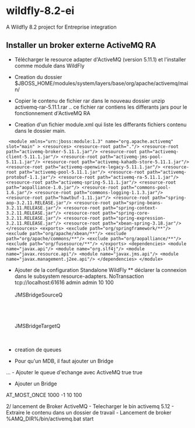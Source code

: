 # wildfly-8.2-ei
A Wildfly 8.2 project for Entreprise integration


## Installer un broker externe ActiveMQ RA

- Télécharger le resource adapter d'ActiveMQ (version 5.11.1) et l'installer comme module dans WildFly
- Creation du dossier $JBOSS_HOME/modules/system/layers/base/org/apache/activemq/main/
- Copier le contenu de fichier rar dans le nouveau dossier
	unzip activemq-rar-5.11.1.rar
.. ce fichier rar contiens les differants jars pour le fonctionnement d'ActiveMQ RA

- Creation d'un fichier module.xml qui liste les differants fichiers contenu dans le dossier main.

` <module xmlns="urn:jboss:module:1.3" name="org.apache.activemq" slot="main" >
     <resources>
        <resource-root path="."/>
        <resource-root path="activemq-broker-5.11.1.jar"/>
        <resource-root path="activemq-client-5.11.1.jar"/>
        <resource-root path="activemq-jms-pool-5.11.1.jar"/>
        <resource-root path="activemq-kahadb-store-5.11.1.jar"/>
        <resource-root path="activemq-openwire-legacy-5.11.1.jar"/>
        <resource-root path="activemq-pool-5.11.1.jar"/>
        <resource-root path="activemq-protobuf-1.1.jar"/>
        <resource-root path="activemq-ra-5.11.1.jar"/>
        <resource-root path="activemq-spring-5.11.1.jar"/>
        <resource-root path="aopalliance-1.0.jar"/>
        <resource-root path="commons-pool-1.6.jar"/>
        <resource-root path="commons-logging-1.1.3.jar"/>
        <resource-root path="hawtbuf-1.11.jar"/>
        <resource-root path="spring-aop-3.2.11.RELEASE.jar"/>
        <resource-root path="spring-beans-3.2.11.RELEASE.jar"/>
        <resource-root path="spring-context-3.2.11.RELEASE.jar"/>
        <resource-root path="spring-core-3.2.11.RELEASE.jar"/>
        <resource-root path="spring-expression-3.2.11.RELEASE.jar"/>
        <resource-root path="xbean-spring-3.18.jar"/>
    </resources>
    <exports>
        <exclude path="org/springframework/**"/>
        <exclude path="org/apache/xbean/**"/>
        <exclude path="org/apache/commons/**"/>
        <exclude path="org/aopalliance/**"/>
        <exclude path="org/fusesource/**"/>
    </exports>
    <dependencies>
        <module name="javax.api"/>
        <module name="org.slf4j"/>
        <module name="javax.resource.api"/>
        <module name="javax.jms.api"/>
        <module name="javax.management.j2ee.api"/>
    </dependencies>
 </module>`
  
* Ajouter de la configuration Standalone WildFly
	** déclarer la connexion dans le subsystem resource-adapters.
	<subsystem xmlns="urn:jboss:domain:resource-adapters:2.0">
		    <resource-adapters>
		        <resource-adapter id="activemq-rar-5.11.1.rar">
		            <module slot="main" id="org.apache.activemq"/>
		            <transaction-support>NoTransaction</transaction-support>
		            <config-property name="ServerUrl">tcp://localhost:61616</config-property>
		            <config-property name="Password">admin</config-property>
		 						<config-property name="UserName">admin</config-property>
		            <connection-definitions>
		                <connection-definition class-name="org.apache.activemq.ra.ActiveMQManagedConnectionFactory" jndi-name="java:/AMQConnectionFactory" enabled="true" use-java-context="true" pool-name="AMQConnectionFactory">
		                <pool>
		                   <min-pool-size>10</min-pool-size>
		                   <max-pool-size>100</max-pool-size>
		                </pool>
		                </connection-definition>
		            </connection-definitions>
		            <admin-objects>
                        <admin-object class-name="org.apache.activemq.command.ActiveMQQueue" jndi-name="queue/JMSBridgeSourceQ" enabled="true" use-java-context="true" pool-name="source_queuet">  
                            <config-property name="PhysicalName">  
                                JMSBridgeSourceQ  
                            </config-property>  
                        </admin-object>  
 		                        <admin-object class-name="org.apache.activemq.command.ActiveMQQueue" jndi-name="queue/JMSBridgeTargetQ" enabled="true" use-java-context="true" pool-name="target_queue">  
		                            <config-property name="PhysicalName">  
		                                JMSBridgeTargetQ  
		                            </config-property>  
		                        </admin-object>   
		            </admin-objects>
		        </resource-adapter>
		    </resource-adapters>
		</subsystem>
		

- creation de queues

- Pour qu'un MDB, il faut ajouter un Bridge
<hornetq-server>
...
- Ajouter le queue d'echange avec ActiveMQ
	<jms-destinations>
		<jms-queue name="JMSBridgeSourceQueue">
		    <entry name=" java:/queue/JMSBridgeSourceQ "/>
		    <entry name="java:jboss/exported/jms/queue/JMSBridgeSourceQ "/>
		    <durable>true</durable>
		</jms-queue>
		<jms-queue name="JMSBridgeTargetQueue">
		    <entry name=" java:/queue/JMSBridgeTargetQ "/>
		    <entry name="java:jboss/exported/jms/queue/JMSBridgeTargetQ "/>
		    <durable>true</durable>
		</jms-queue>
	</jms-destinations>
</hornetq-server>

- Ajouter un Bridge
<jms-bridge name="myBridge">
      <source>
        <connection-factory name=" AMQConnectionFactory "/>
        <destination name=" queue/JMSBridgeSourceQ "/>
    </source>
    <target>
        <connection-factory name=" ConnectionFactory "/>
        <destination name=" queue/JMSBridgeTargetQ "/>
    </target>
    <quality-of-service>AT_MOST_ONCE</quality-of-service>
    <failure-retry-interval>1000</failure-retry-interval>
    <max-retries>-1</max-retries>
    <max-batch-size>10</max-batch-size>
    <max-batch-time>100</max-batch-time>
</jms-bridge> 


2/ lancement de Broker ActiveMQ
	- Telecharger le bin activemq 5.12
	- Extraire le contenu dans un dossier de travail
	- Lancement de broker  %AMQ_DIR%/bin/activemq.bat start

